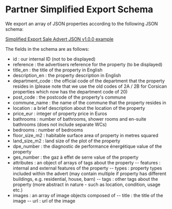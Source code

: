 # Partner Simplified Export Schema

We export an array of JSON properties according to the following JSON schema:

[Simplified Export Sale Advert JSON v1.0.0 example](https://github.com/ifp/schemas/blob/master/json/public/simplified_export_sale-advert-schema_v1.0.0.json)

The fields in the schema are as follows:

- id : our internal ID (not to be displayed)
- reference : the advertisers reference for the property (to be displayed)
- title_en : the title of the property in English
- description_en : the property description in English
- department_code : the official code of the department that the property resides in (please note that we use the old codes of 2A / 2B for Corsican properties which now has the department code of 20)
- post_code : the postcode of the property's commune
- commune_name : the name of the commune that the property resides in
- location : a brief description about the location of the property
- price_eur : integer of property price in Euros
- bathrooms : number of bathrooms, shower rooms and en-suite bathrooms (does not include separate WCs)
- bedrooms : number of bedrooms
- floor_size_m2 : habitable surface area of property in metres squared
- land_size_m2 : land size of the plot of the property
- dpe_number : the diagnostic de performance énergétique value of the property 
- ges_number : the gaz à effet de serre value of the property
- attributes : an object of arrays of tags about the property
  -- features : internal and external features of the property
  -- types : property types included within the advert (may contain multiple if property has different buildings, e.g. residential, house, barn)
  -- tags : other tags about the property (more abstract in nature - such as location, condition, usage etc.)
- images : an array of image objects composed of
  -- title : the title of the image
  -- url : url of the image
